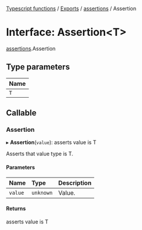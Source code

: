 [Typescript functions](../index.md) / [Exports](../modules.md) / [assertions](../modules/assertions.md) / Assertion

# Interface: Assertion<T\>

[assertions](../modules/assertions.md).Assertion

## Type parameters

| Name |
| :------ |
| `T` |

## Callable

### Assertion

▸ **Assertion**(`value`): asserts value is T

Asserts that value type is T.

#### Parameters

| Name | Type | Description |
| :------ | :------ | :------ |
| `value` | `unknown` | Value. |

#### Returns

asserts value is T
